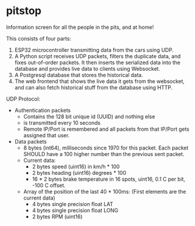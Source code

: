 # pitstop
Information screen for all the people in the pits, and at home!

This consists of four parts:
1) ESP32 microcontroller transmitting data from the cars using UDP.
2) A Python script receives UDP packets, filters the duplicate data, and fixes out-of-order packets. It then inserts the serialized data into the database and provides live data to clients using Websocket.
3) A Postgresql database that stores the historical data.
4) The web frontend that shows the live data it gets from the websocket, and can also fetch historical stuff from the database using HTTP.


UDP Protocol:
* Authentication packets
  * Contains the 128 bit unique id (UUID) and nothing else
  * is transmitted every 10 seconds
  * Remote IP/Port is remembered and all packets from that IP/Port gets assigned that user.
* Data packets
  * 8 bytes (int64), milliseconds since 1970 for this packet. Each packet SHOULD have a 100 higher number than the previous sent packet.
  * Current data:
    * 2 bytes speed (uint16) in km/h * 100
    * 2 bytes heading (uint16) degrees * 100
    * 16 * 2 bytes brake temperature in 16 spots, uint16, 0.1 C per bit, -100 C offset.
  * Array of the position of the last 40 * 100ms: (First elements are the current data)
    * 4 bytes single precision float LAT
    * 4 bytes single precision float LONG
    * 2 bytes RPM (uint16)
